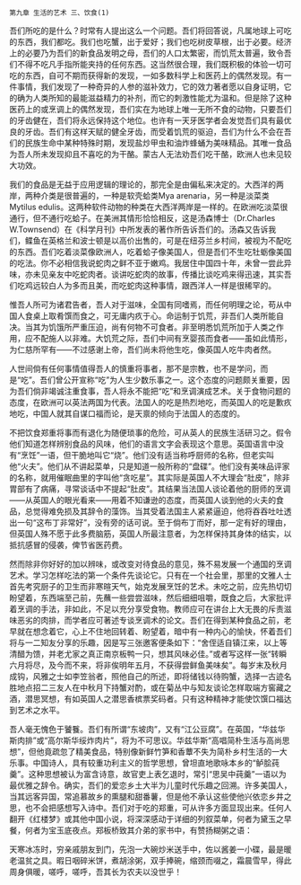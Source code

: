     第九章 生活的艺术 三、饮食(1) 

   吾们所吃的是什么？时常有人提出这么一个问题。吾们将回答说，凡属地球上可吃的东西，我们都吃。我们也吃蟹，出于爱好；我们也吃树皮草根，出于必要。经济上的必要乃为吾们的新食品发明之母，吾们的人口太繁密，而饥荒太普遍，致令吾们不得不吃凡手指所能夹持的任何东西。这当然很合理，我们既积极的体验一切可吃的东西，自可不期而获得新的发现，一如多数科学上和医药上的偶然发现。有一件事情，我们发现了一种奇异的人参的滋补效力，它的效力著者愿以自身证明，它的确为人类所知的最能滋益精力的补剂，而它的刺激性能尤为温和。但是除了这种医药上的或烹调上的偶然发现，吾们实在为地球上唯一无所不食的动物，只要吾们的牙齿健在，吾们将永远保持这个地位。也许有一天牙医学者会发觉吾们具有最优良的牙齿。吾们有这样天赋的健全牙齿，而受着饥荒的驱迫，吾们为什么不会在吾们的民族生命中某种特殊时期，发现盐炒甲虫和油炸蜂蛹为美味精品。其唯一食品为吾人所未发现抑且不喜吃的为干酪。蒙古人无法劝吾们吃干酪，欧洲人也未见较大功效。

   我们的食品是无益于应用逻辑的理论的，那完全是由偏私来决定的。大西洋的两岸，两种介类是很普遍的，一种是软壳蛤类Mya arenaria，另一种是淡菜类Mytilus edulis。这两种软件动物的种类在大西洋两岸是一样的。在欧洲吃淡菜很通行，但不通行吃蛤子。在美洲其情形恰恰相反，这是汤森博士（Dr.Charles W.Townsend）在《科学月刊》中所发表的著作所告诉吾们的。汤森又告诉我们，鲽鱼在英格兰和波士顿是以高价出售的，可是在纽芬兰乡村间，被视为不配吃的东西。吾们吃着淡菜像欧洲人，吃着蛤子像美国人，但是吾们不生吃牡蛎像美国的吃法。你不必相信我说蛇肉之鲜不亚于嫩鸡。我居住中国四十年，未曾一尝此异味，亦未见亲友中吃蛇肉者。谈讲吃蛇肉的故事，传播比谈吃鸡来得迅速，其实吾们吃鸡远较白人为多而且美，而吃蛇肉这种事情，跟西洋人一样是很稀罕的。

   惟吾人所可为诸君告者，吾人对于滋味，全国有同嗜焉，而任何明理之论，苟从中国人食桌上取肴馔而食之，可无庸内疚于心。命运制于饥荒，非吾们人类所能自决。当其为饥饿所严重压迫，尚有何物不可食者。非至明悉饥荒所加于人类之作用，应不配施人以非难。大饥荒之际，吾们中间有烹婴孩而食者——虽如此情形，为仁慈所罕有——不过感谢上帝，吾们尚未将他生吃，像英国人吃牛肉者然。

   人世间倘有任何事情值得吾人的慎重将事者，那不是宗教，也不是学问，而是“吃”。吾们曾公开宣称“吃”为人生少数乐事之一。这个态度的问题颇关重要，因为吾们倘非竭诚注重食事，吾人将永不能把“吃”和烹调演成艺术。关于食物问题的态度，在欧洲可以英法两国为代表。法国人的吃是热烈地吃，而英国人的吃是歉疚地吃，中国人就其自谋口福而论，是天禀的倾向于法国人的态度的。

   不把饮食郑重将事而有退化为随便琐事的危险，可从英人的民族生活研习之。假令他们知道怎样辨别食品的风味，他们的语言文字会表现这个意思。英国语言中没有“烹饪”一语，但干脆地叫它“烧”。他们没有适当称呼厨师的名称，但老实叫他“火夫”。他们从不讲起菜单，只是知道一般所称的“盘碟”。他们没有美味品评家的名称，就用催眠曲里的字叫他“贪吃星”。其实际是英国人不大理会“肚皮”，除非胃部有了病痛，寻常谈话中不提起“肚皮”。其结果当法国人谈论着他的厨师的烹调——从英国人的眼光看来——用着不知谦逊的态度，而英国人谈到他的火夫的食品，总觉得难免损及其辞令的藻饰。当其受着法国主人紧紧逼迫，他将吞吞吐吐透出一句“这布丁非常好”，没有旁的话可说。至于倘布丁而好，那一定有好的理由，但英国人殊不愿于此多费脑筋，英国人所最注意者，为怎样保持其身体的结实，以抵抗感冒的侵袭，俾节省医药费。

   然而除非你好好的加以辨味，或改变对待食品的意见，殊不易发展一个通国的烹调艺术。学习怎样吃法的第一个条件先谈论它。只有在一个社会里，那里的文雅人士首先考究厨子的卫生而非寒暄天气，始克发展烹饪的艺术。未吃之前，应先热切切盼望着，东西端至己前，先蘸一些尝尝滋味，然后细细咀嚼，既食之后，大家批评着烹调的手法，非如此，不足以充分享受食物。教师应可在讲台上大无畏的斥责滋味恶劣的肉排，而学者应可著述专谈烹调术的论文。吾们在得到某种食品之前，老早就在想念着它，心上不住地回转着、盼望着，暗中有一种内心的愉快，怀着吾们将与一二知友分享的乐趣，因是写三张邀客便条如下：“舍侄适自镇江来，以上等清醋为馈，并老尤家之真正南京板鸭一只，想其风味必佳。”或者写这样一张“转瞬六月将尽，及今而不来，将非俟明年五月，不获得尝鲜鱼美味矣”。每岁末及秋月成钩，风雅之士如李笠翁者，照他自己的所述，即将储钱以待购蟹，选择一古迹名胜地点招二三友人在中秋月下持蟹对酌，或在菊丛中与知友谈论怎样取端方窖藏之酒，潜思冥想，有如英国人之潜思香槟票奖码者。只有这种精神才能使饮馔口福达到艺术之水平。

   吾人毫无愧色于饕餮。吾们有所谓“东坡肉”，又有“江公豆腐”。在英国，“华兹华斯肉排”或“高尔斯华绥炸肉片”，将为不可思议。华兹华斯“高唱简朴生活与高尚思想”，但他竟疏忽了精美食品，特别像新鲜竹笋和香蕈不失为简朴乡村生活的一大乐事。中国诗人，具有较重功利主义的哲学思想，曾坦直地歌咏本乡的“鲈脍莼羹”。这种思想被认为富含诗意，故官吏上表乞退时，常引“思吴中莼羹”一语以为最优雅之辞令。确实，吾们的爱恋乡土大半为儿童时代乐趣之回溯。许多美国人，当其远客异国，常追慕故乡的熏腿和甜番薯，但是他不承认这些使他兴依恋乡井之思，也不会把感想写入诗中。吾们对于吃的郑重，可从许多方面显现出来。任何人翻开《红楼梦》或其他中国小说，将深深感动于详细的列叙菜单，何者为黛玉之早餐，何者为宝玉底夜点。郑板桥致其介弟的家书中，有赞扬糊粥之语：

   天寒冰冻时，穷亲戚朋友到门，先泡一大碗炒米送手中，佐以酱姜一小碟，最是暖老温贫之具。暇日咽碎米饼，煮胡涂粥，双手捧碗，缩颈而啜之，霜晨雪早，得此周身俱暖，嗟呼，嗟呼，吾其长为农夫以没世乎！

